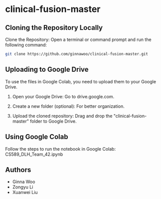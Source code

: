 # clinical-fusion-master
 
## Cloning the Repository Locally

Clone the Repository:
Open a terminal or command prompt and run the following command:

```bash
git clone https://github.com/ginnawoo/clinical-fusion-master.git
```
## Uploading to Google Drive
To use the files in Google Colab, you need to upload them to your Google Drive.

1. Open your Google Drive: Go to drive.google.com.

2. Create a new folder (optional): For better organization.

3. Upload the cloned repository: Drag and drop the "clinical-fusion-master" folder to Google Drive.

## Using Google Colab
Follow the steps to run the notebook in Google Colab: CS589_DLH_Team_42.ipynb

## Authors
- Ginna Woo
- Zongyu Li
- Xuanwei Liu
